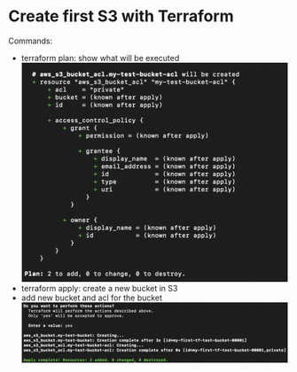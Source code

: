 # Create first S3 with Terraform

Commands:
- terraform plan: show what will be executed
  ![plot](../images/plan-1.png)
- terraform apply: create a new bucket in S3
- add new bucket and acl for the bucket
    ![plot](../images/apply-1.png)
